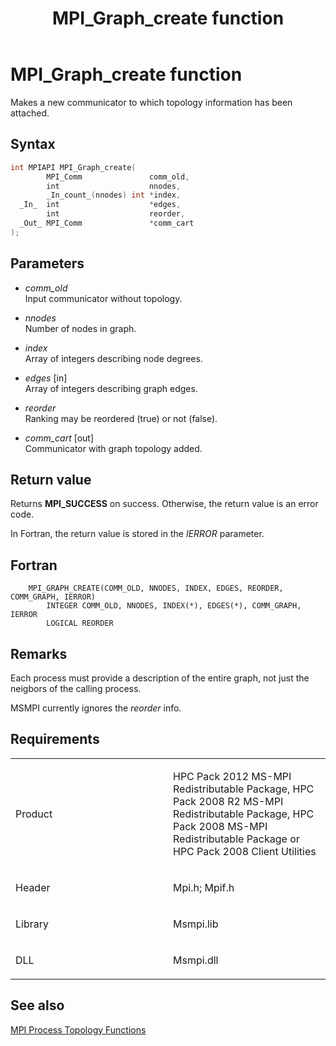 ﻿---
title: MPI_Graph_create function
TOCTitle: MPI_Graph_create function
ms:assetid: e77ff296-4803-41a6-8c53-d758022cab5b
ms:mtpsurl: https://msdn.microsoft.com/en-us/library/Dn473385(v=VS.85)
ms:contentKeyID: 59360921
ms.date: 03/28/2018
mtps_version: v=VS.85
f1_keywords:
- MPI_GRAPH_CREATE
- mpif/MPI_Graph_create
- mpi/MPI_GRAPH_CREATE
dev_langs:
- C++
- C
---

# MPI\_Graph\_create function

Makes a new communicator to which topology information has been attached.

## Syntax

``` c++
int MPIAPI MPI_Graph_create(
        MPI_Comm               comm_old,
        int                    nnodes,
        _In_count_(nnodes) int *index,
  _In_  int                    *edges,
        int                    reorder,
  _Out_ MPI_Comm               *comm_cart
);
```

## Parameters

  - *comm\_old*  
    Input communicator without topology.

  - *nnodes*  
    Number of nodes in graph.

  - *index*  
    Array of integers describing node degrees.

  - *edges* \[in\]  
    Array of integers describing graph edges.

  - *reorder*  
    Ranking may be reordered (true) or not (false).

  - *comm\_cart* \[out\]  
    Communicator with graph topology added.

## Return value

Returns **MPI\_SUCCESS** on success. Otherwise, the return value is an error code.

In Fortran, the return value is stored in the *IERROR* parameter.

## Fortran

``` FORTRAN
    MPI_GRAPH_CREATE(COMM_OLD, NNODES, INDEX, EDGES, REORDER, COMM_GRAPH, IERROR)
        INTEGER COMM_OLD, NNODES, INDEX(*), EDGES(*), COMM_GRAPH, IERROR
        LOGICAL REORDER
```

## Remarks

Each process must provide a description of the entire graph, not just the neigbors of the calling process.

MSMPI currently ignores the *reorder* info.

## Requirements

<table>
<colgroup>
<col style="width: 50%" />
<col style="width: 50%" />
</colgroup>
<tbody>
<tr class="odd">
<td><p>Product</p></td>
<td><p>HPC Pack 2012 MS-MPI Redistributable Package, HPC Pack 2008 R2 MS-MPI Redistributable Package, HPC Pack 2008 MS-MPI Redistributable Package or HPC Pack 2008 Client Utilities</p></td>
</tr>
<tr class="even">
<td><p>Header</p></td>
<td>Mpi.h;
Mpif.h</td>
</tr>
<tr class="odd">
<td><p>Library</p></td>
<td>Msmpi.lib</td>
</tr>
<tr class="even">
<td><p>DLL</p></td>
<td>Msmpi.dll</td>
</tr>
</tbody>
</table>


## See also

[MPI Process Topology Functions](mpi-process-topology-functions.md)

